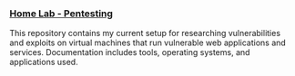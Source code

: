 ### [Home Lab - Pentesting](https://github.com/Apl223/Home-Lab/)

This repository contains my current setup for researching vulnerabilities and exploits on virtual machines that run vulnerable web applications and services. Documentation includes tools, operating systems, and applications used.

